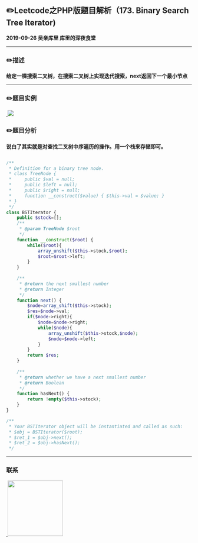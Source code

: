 ## :pencil2:Leetcode之PHP版题目解析（173. Binary Search Tree Iterator)
**2019-09-26 吴亲库里 库里的深夜食堂**
****
### :pencil2:描述
 **给定一棵搜索二叉树，在搜索二叉树上实现迭代搜索，next返回下一个最小节点**
****
### :pencil2:题目实例
<a href="https://github.com/wuqinqiang/">
​    <img src="https://github.com/wuqinqiang/Lettcode-php/blob/master/images/173.png">
</a> 

### :pencil2:题目分析
**说白了其实就是对查找二叉树中序遍历的操作。用一个栈来存储即可。**

```php

/**
 * Definition for a binary tree node.
 * class TreeNode {
 *     public $val = null;
 *     public $left = null;
 *     public $right = null;
 *     function __construct($value) { $this->val = $value; }
 * }
 */
class BSTIterator {
    public $stock=[];
    /**
     * @param TreeNode $root
     */
    function __construct($root) {
        while($root){
            array_unshift($this->stock,$root);
            $root=$root->left;
        }
    }
  
    /**
     * @return the next smallest number
     * @return Integer
     */
    function next() {
        $node=array_shift($this->stock);
        $res=$node->val;
        if($node->right){
            $node=$node->right;
            while($node){
                array_unshift($this->stock,$node);
                $node=$node->left;
            }
        }
        return $res;
    }
  
    /**
     * @return whether we have a next smallest number
     * @return Boolean
     */
    function hasNext() {
        return !empty($this->stock);
    }
}

/**
 * Your BSTIterator object will be instantiated and called as such:
 * $obj = BSTIterator($root);
 * $ret_1 = $obj->next();
 * $ret_2 = $obj->hasNext();
 */

```
****
### 联系

<a href="https://github.com/wuqinqiang/">
​    <img src="https://github.com/wuqinqiang/Lettcode-php/blob/master/qrcode_for_gh_c194f9d4cdb1_430.jpg" width="150px" height="150px">
</a> 
   
    
    
    

